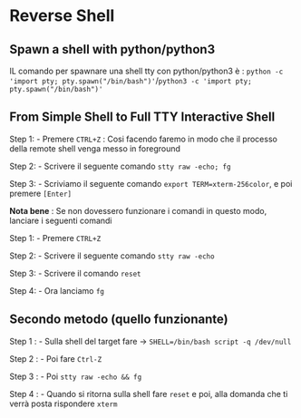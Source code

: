 # Reverse Shell

## Spawn a shell with python/python3

IL comando per spawnare una shell tty con python/python3 è : `python -c 'import pty; pty.spawn("/bin/bash")'`/`python3 -c 'import pty; pty.spawn("/bin/bash")'`

## From Simple Shell to Full TTY Interactive Shell

Step 1:
    - Premere `CTRL+Z` : Cosi facendo faremo in modo che il processo della remote shell venga messo in foreground

Step 2:
    - Scrivere il seguente comando `stty raw -echo; fg`

Step 3:
    - Scriviamo il seguente comando `export TERM=xterm-256color`, e poi premere `[Enter]`


**Nota bene** : Se non dovessero funzionare i comandi in questo modo, lanciare i seguenti comandi

Step 1:
    - Premere `CTRL+Z` 

Step 2:
    - Scrivere il seguente comando `stty raw -echo`

Step 3:
    - Scrivere il comando `reset`

Step 4:
    - Ora lanciamo `fg`

## Secondo metodo (quello funzionante)

Step 1 : 
    - Sulla shell del target fare -> `SHELL=/bin/bash script -q /dev/null`

Step 2 :
    - Poi fare `Ctrl-Z`

Step 3 : 
    - Poi `stty raw -echo && fg`

Step 4 : 
    - Quando si ritorna sulla shell fare `reset` e poi, alla domanda che ti verrà posta rispondere `xterm`



